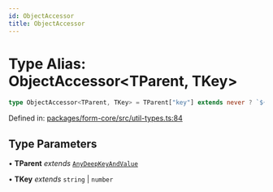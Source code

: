```yaml
---
id: ObjectAccessor
title: ObjectAccessor
---
```


<!-- DO NOT EDIT: this page is autogenerated from the type comments -->

# Type Alias: ObjectAccessor\<TParent, TKey\>

```ts
type ObjectAccessor<TParent, TKey> = TParent["key"] extends never ? `${TKey}` : `${TParent["key"]}.${TKey}`;
```

Defined in: [packages/form-core/src/util-types.ts:84](https://github.com/ws-rush/form/blob/main/packages/form-core/src/util-types.ts#L84)

## Type Parameters

• **TParent** *extends* [`AnyDeepKeyAndValue`](../../interfaces/anydeepkeyandvalue.md)

• **TKey** *extends* `string` \| `number`
